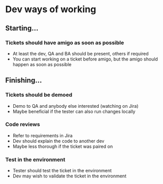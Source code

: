 

# Dev ways of working

## Starting...

### Tickets should have amigo as soon as possible
* At least the dev, QA and BA should be present, others if required
* You can start working on a ticket before amigo, but the amigo should happen as soon as possible

## Finishing...

### Tickets should be demoed
* Demo to QA and anybody else interested (watching on Jira)
* Maybe beneficial if the tester can also run changes locally

### Code reviews
* Refer to requirements in Jira
* Dev should explain the code to another dev
* Maybe less thorough if the ticket was paired on

### Test in the environment
* Tester should test the ticket in the environment
* Dev may wish to validate the ticket in the environment
